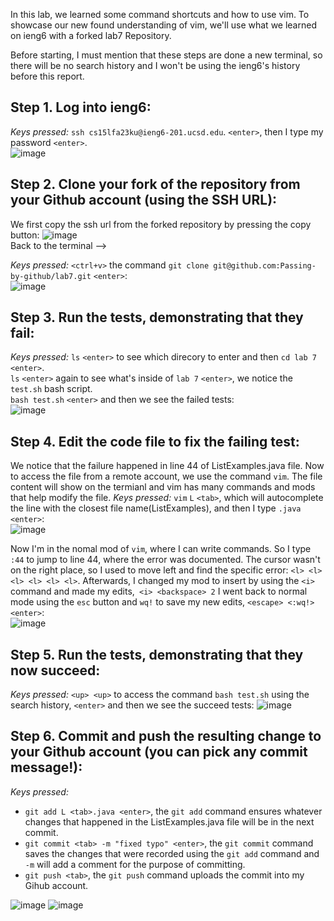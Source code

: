 In this lab, we learned some command shortcuts and how to use vim. To showcase our new found understanding of vim, we'll use what we learned on ieng6 with a forked lab7 Repository.

Before starting, I must mention that these steps are done a new terminal, so there will be no search history and I won't be using the ieng6's history before this report.  

**Step 1.** Log into ieng6:    
---
*Keys pressed:* `ssh cs15lfa23ku@ieng6-201.ucsd.edu`. `<enter>`, then I type my password `<enter>`.  
![image](ieng6.PNG)    


**Step 2.** Clone your fork of the repository from your Github account (using the SSH URL):   
---
We first copy the ssh url from the forked repository by pressing the copy button:
![image](https://github.com/Passing-by-github/Lab-Report4/assets/130006613/0a7f95cc-5208-4a57-9da5-edcc08b0c36f)  
Back to the terminal -->  

*Keys pressed:* `<ctrl+v>` the command `git clone git@github.com:Passing-by-github/lab7.git` `<enter>`:  
![image](cloned.PNG)    

**Step 3.** Run the tests, demonstrating that they fail:   
---
*Keys pressed:* `ls` `<enter>` to see which direcory to enter and then `cd lab 7` `<enter>`.   
`ls` `<enter>` again to see what's inside of `lab 7` `<enter>`, we notice the `test.sh` bash script.  
`bash test.sh` `<enter>` and then we see the failed tests:  
![image](test.PNG)


**Step 4.** Edit the code file to fix the failing test:  
---
We notice that the failure happened in line 44 of ListExamples.java file. Now to access the file from a remote account, we use the command `vim`. The file content will show on the termianl and vim has many commands and mods that help modify the file. 
*Keys pressed:* `vim` `L` `<tab>`, which will autocomplete the line with the closest file name(ListExamples), and then I type `.java <enter>`:     
![image](vim.PNG)   

Now I'm in the nomal mod of `vim`, where I can write commands. So I type `:44` to jump to line 44, where the error was documented. The cursor wasn't on the right place, so I used <l> to move left and find the specific error: `<l> <l> <l> <l> <l> <l>`. Afterwards, I changed my mod to insert by using the `<i>` command and made my edits,` <i> <backspace> 2` I went back to normal mode using the `esc` button and `wq!` to save my new edits, `<escape> <:wq!> <enter>`:   
![image](vimnew.PNG)  


**Step 5.** Run the tests, demonstrating that they now succeed:  
---
*Keys pressed:*  `<up> <up>` to access the command  `bash test.sh` using the search history, `<enter>` and then we see the succeed tests: 
![image](testnew.PNG)  


**Step 6.** Commit and push the resulting change to your Github account (you can pick any commit message!):    
---
*Keys pressed:*  
- `git add L <tab>.java <enter>`, the `git add` command ensures whatever changes that happened in the ListExamples.java file will be in the next commit.  
- `git commit <tab> -m "fixed typo" <enter>`, the `git commit` command saves the changes that were recorded using the `git add` command and `-m` will add a comment for the purpose of committing. 
- `git push <tab>`, the `git push` command uploads the commit into my Gihub account.    


![image](gitadd.PNG)
![image](https://github.com/Passing-by-github/Lab-Report4/assets/130006613/e7bfe693-6482-42ba-bc6d-72c97e18d926)

